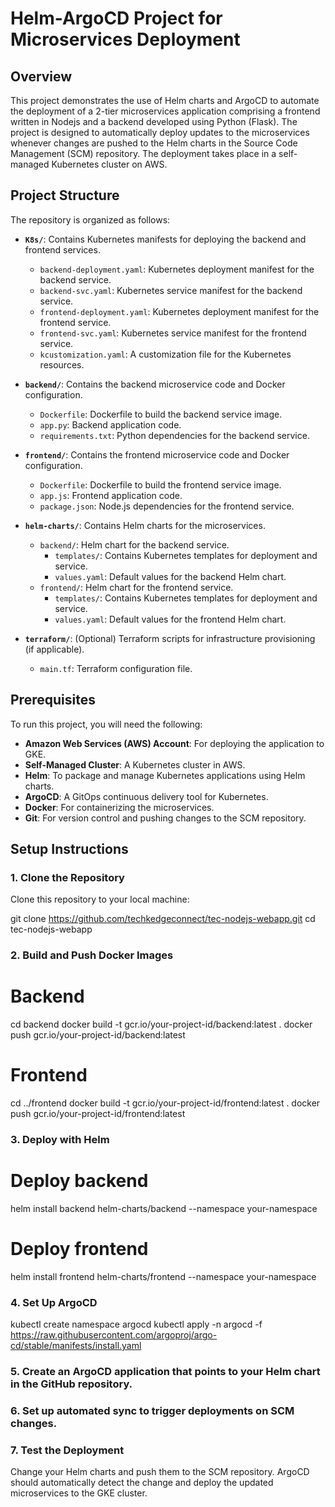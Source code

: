 # Helm-ArgoCD Project for Microservices Deployment

## Overview

This project demonstrates the use of Helm charts and ArgoCD to automate the deployment of a 2-tier microservices application comprising a frontend written in Nodejs and a backend developed using Python (Flask). The project is designed to automatically deploy updates to the microservices whenever changes are pushed to the Helm charts in the Source Code Management (SCM) repository. The deployment takes place in a self-managed Kubernetes cluster on AWS.

## Project Structure

The repository is organized as follows:

- **`K8s/`**: Contains Kubernetes manifests for deploying the backend and frontend services.
  - `backend-deployment.yaml`: Kubernetes deployment manifest for the backend service.
  - `backend-svc.yaml`: Kubernetes service manifest for the backend service.
  - `frontend-deployment.yaml`: Kubernetes deployment manifest for the frontend service.
  - `frontend-svc.yaml`: Kubernetes service manifest for the frontend service.
  - `kcustomization.yaml`: A customization file for the Kubernetes resources.

- **`backend/`**: Contains the backend microservice code and Docker configuration.
  - `Dockerfile`: Dockerfile to build the backend service image.
  - `app.py`: Backend application code.
  - `requirements.txt`: Python dependencies for the backend service.

- **`frontend/`**: Contains the frontend microservice code and Docker configuration.
  - `Dockerfile`: Dockerfile to build the frontend service image.
  - `app.js`: Frontend application code.
  - `package.json`: Node.js dependencies for the frontend service.

- **`helm-charts/`**: Contains Helm charts for the microservices.
  - `backend/`: Helm chart for the backend service.
    - `templates/`: Contains Kubernetes templates for deployment and service.
    - `values.yaml`: Default values for the backend Helm chart.
  - `frontend/`: Helm chart for the frontend service.
    - `templates/`: Contains Kubernetes templates for deployment and service.
    - `values.yaml`: Default values for the frontend Helm chart.

- **`terraform/`**: (Optional) Terraform scripts for infrastructure provisioning (if applicable).
  - `main.tf`: Terraform configuration file.

## Prerequisites

To run this project, you will need the following:

- **Amazon Web Services (AWS) Account**: For deploying the application to GKE.
- **Self-Managed Cluster**: A Kubernetes cluster in AWS.
- **Helm**: To package and manage Kubernetes applications using Helm charts.
- **ArgoCD**: A GitOps continuous delivery tool for Kubernetes.
- **Docker**: For containerizing the microservices.
- **Git**: For version control and pushing changes to the SCM repository.

## Setup Instructions

### 1. Clone the Repository

Clone this repository to your local machine:

git clone https://github.com/techkedgeconnect/tec-nodejs-webapp.git
cd tec-nodejs-webapp

### 2. Build and Push Docker Images

# Backend
cd backend
docker build -t gcr.io/your-project-id/backend:latest .
docker push gcr.io/your-project-id/backend:latest

# Frontend
cd ../frontend
docker build -t gcr.io/your-project-id/frontend:latest .
docker push gcr.io/your-project-id/frontend:latest

### 3. Deploy with Helm
# Deploy backend
helm install backend helm-charts/backend --namespace your-namespace

# Deploy frontend
helm install frontend helm-charts/frontend --namespace your-namespace

### 4. Set Up ArgoCD
kubectl create namespace argocd
kubectl apply -n argocd -f https://raw.githubusercontent.com/argoproj/argo-cd/stable/manifests/install.yaml

### 5. Create an ArgoCD application that points to your Helm chart in the GitHub repository.

### 6. Set up automated sync to trigger deployments on SCM changes.

### 7. Test the Deployment
Change your Helm charts and push them to the SCM repository. ArgoCD should automatically detect the change and deploy the updated microservices to the GKE cluster.
